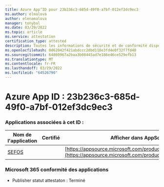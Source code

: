 ```yaml
---
title: Azure App’ID pour 23b236c3-685d-49f0-a7bf-012ef3dc9ec3
ms.author: elmalova
author: elenamalova
manager: tonybal
ms.date: 03/29/2022
ms.topic: article
ms.service: attestation
certification_type: attested
description: Toutes les informations de sécurité et de conformité disponibles pour 23b236c3-685d-49f0-a7bf-012ef3dc9ec3.
ms.openlocfilehash: 0d62042f421abdccc2dbd118e3fd4e0f32f7fd40
ms.sourcegitcommit: 64860967a2baa3b08445ad7e186e46ce529efb13
ms.translationtype: MT
ms.contentlocale: fr-FR
ms.lasthandoff: 03/29/2022
ms.locfileid: "64526790"
---
```

# <a name="azure-app-id-23b236c3-685d-49f0-a7bf-012ef3dc9ec3"></a>Azure App ID : 23b236c3-685d-49f0-a7bf-012ef3dc9ec3


### <a name="apps-associated-with-this-id"></a>Applications associées à cet ID :
| **Nom de l'application** | **Certifié** | **Afficher dans AppSource** |
|--------------|---------------|-----------------------|
| [SEFOS](../forward/WA200003219.md) |  | [https://appsource.microsoft.com/product/office/WA200003219](https://appsource.microsoft.com/product/office/WA200003219) |

### <a name="microsoft-365-app-compliance-status"></a>Microsoft 365 conformité des applications
- Publisher statut attestaton : Terminé
